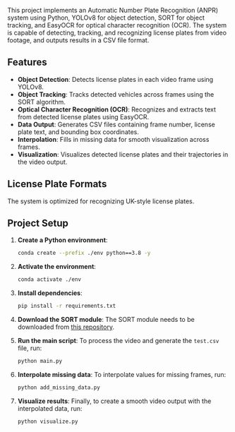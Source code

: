 This project implements an Automatic Number Plate Recognition (ANPR) system using Python, YOLOv8 for object detection, SORT for object tracking, and EasyOCR for optical character recognition (OCR). The system is capable of detecting, tracking, and recognizing license plates from video footage, and outputs results in a CSV file format.

## Features

- **Object Detection**: Detects license plates in each video frame using YOLOv8.
- **Object Tracking**: Tracks detected vehicles across frames using the SORT algorithm.
- **Optical Character Recognition (OCR)**: Recognizes and extracts text from detected license plates using EasyOCR.
- **Data Output**: Generates CSV files containing frame number, license plate text, and bounding box coordinates.
- **Interpolation**: Fills in missing data for smooth visualization across frames.
- **Visualization**: Visualizes detected license plates and their trajectories in the video output.

## License Plate Formats

The system is optimized for recognizing UK-style license plates.

## Project Setup

1. **Create a Python environment**:
   ```bash
   conda create --prefix ./env python==3.8 -y
   ```

2. **Activate the environment**:
   ```bash
   conda activate ./env
   ```

3. **Install dependencies**:
   ```bash
   pip install -r requirements.txt
   ```

4. **Download the SORT module**:
   The SORT module needs to be downloaded from [this repository](https://github.com/abewley/sort).

5. **Run the main script**:
   To process the video and generate the `test.csv` file, run:
   ```bash
   python main.py
   ```

6. **Interpolate missing data**:
   To interpolate values for missing frames, run:
   ```bash
   python add_missing_data.py
   ```

7. **Visualize results**:
   Finally, to create a smooth video output with the interpolated data, run:
   ```bash
   python visualize.py
   ```
